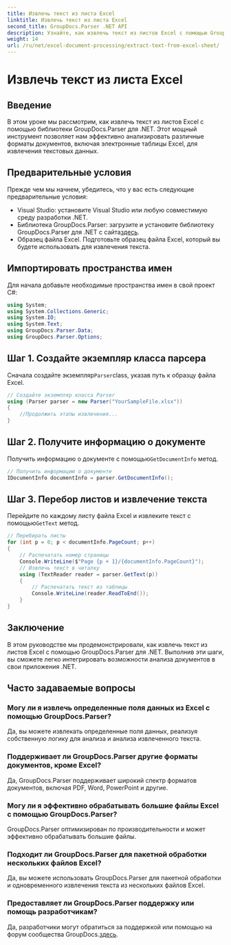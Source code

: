 ```yaml
---
title: Извлечь текст из листа Excel
linktitle: Извлечь текст из листа Excel
second_title: GroupDocs.Parser .NET API
description: Узнайте, как извлечь текст из листов Excel с помощью GroupDocs.Parser для .NET. Простые шаги для эффективного извлечения текста.
weight: 14
url: /ru/net/excel-document-processing/extract-text-from-excel-sheet/
---
```


# Извлечь текст из листа Excel

## Введение
В этом уроке мы рассмотрим, как извлечь текст из листов Excel с помощью библиотеки GroupDocs.Parser для .NET. Этот мощный инструмент позволяет нам эффективно анализировать различные форматы документов, включая электронные таблицы Excel, для извлечения текстовых данных.
## Предварительные условия
Прежде чем мы начнем, убедитесь, что у вас есть следующие предварительные условия:
- Visual Studio: установите Visual Studio или любую совместимую среду разработки .NET.
-  Библиотека GroupDocs.Parser: загрузите и установите библиотеку GroupDocs.Parser для .NET с сайта[здесь](https://releases.groupdocs.com/parser/net/).
- Образец файла Excel. Подготовьте образец файла Excel, который вы будете использовать для извлечения текста.

## Импортировать пространства имен
Для начала добавьте необходимые пространства имен в свой проект C#:
```csharp
using System;
using System.Collections.Generic;
using System.IO;
using System.Text;
using GroupDocs.Parser.Data;
using GroupDocs.Parser.Options;
```
## Шаг 1. Создайте экземпляр класса парсера
 Сначала создайте экземпляр`Parser`class, указав путь к образцу файла Excel.
```csharp
// Создайте экземпляр класса Parser
using (Parser parser = new Parser("YourSampleFile.xlsx"))
{
    //Продолжить этапы извлечения...
}
```
## Шаг 2. Получите информацию о документе
 Получить информацию о документе с помощью`GetDocumentInfo` метод.
```csharp
// Получить информацию о документе
IDocumentInfo documentInfo = parser.GetDocumentInfo();
```
## Шаг 3. Перебор листов и извлечение текста
 Перейдите по каждому листу файла Excel и извлеките текст с помощью`GetText` метод.
```csharp
// Перебирать листы
for (int p = 0; p < documentInfo.PageCount; p++)
{
    // Распечатать номер страницы
    Console.WriteLine($"Page {p + 1}/{documentInfo.PageCount}");
    // Извлечь текст в читалку
    using (TextReader reader = parser.GetText(p))
    {
        // Распечатать текст из таблицы
        Console.WriteLine(reader.ReadToEnd());
    }
}
```

## Заключение
В этом руководстве мы продемонстрировали, как извлечь текст из листов Excel с помощью GroupDocs.Parser для .NET. Выполнив эти шаги, вы сможете легко интегрировать возможности анализа документов в свои приложения .NET.

## Часто задаваемые вопросы
### Могу ли я извлечь определенные поля данных из Excel с помощью GroupDocs.Parser?
Да, вы можете извлекать определенные поля данных, реализуя собственную логику для анализа и анализа извлеченного текста.
### Поддерживает ли GroupDocs.Parser другие форматы документов, кроме Excel?
Да, GroupDocs.Parser поддерживает широкий спектр форматов документов, включая PDF, Word, PowerPoint и другие.
### Могу ли я эффективно обрабатывать большие файлы Excel с помощью GroupDocs.Parser?
GroupDocs.Parser оптимизирован по производительности и может эффективно обрабатывать большие файлы.
### Подходит ли GroupDocs.Parser для пакетной обработки нескольких файлов Excel?
Да, вы можете использовать GroupDocs.Parser для пакетной обработки и одновременного извлечения текста из нескольких файлов Excel.
### Предоставляет ли GroupDocs.Parser поддержку или помощь разработчикам?
 Да, разработчики могут обратиться за поддержкой или помощью на форум сообщества GroupDocs.[здесь](https://forum.groupdocs.com/c/parser/17).